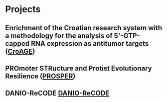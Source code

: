 # **Projects**

## Enrichment of the Croatian research system with a methodology for the analysis of 5'-GTP-capped RNA expression as antitumor targets ([CroAGE](https://croage.eu/en))

## PROmoter STRucture and Protist Evolutionary Resilience ([PROSPER](https://yip-search.embo.org/#/yip/3039))

## DANIO-ReCODE [DANIO-ReCODE](https://danio-recode.eu/)
